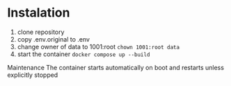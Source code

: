 # Instalation
1. clone repository
2. copy .env.original to .env
3. change owner of data to 1001:root `chown 1001:root data` 
4. start the container `docker compose up --build`

Maintenance
The container starts automatically on boot and restarts unless explicitly stopped
